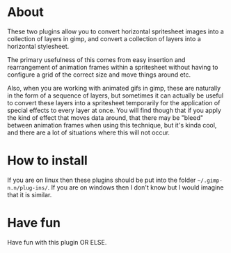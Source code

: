 # About
These two plugins allow you to convert horizontal spritesheet images into a
collection of layers in gimp, and convert a collection of layers into a
horizontal stylesheet.

The primary usefulness of this comes from easy insertion and rearrangement of
animation frames within a spritesheet without having to configure a grid of the
correct size and move things around etc.

Also, when you are working with animated gifs in gimp, these are naturally in
the form of a sequence of layers, but sometimes it can actually be useful to
convert these layers into a spritesheet temporarily for the application of
special effects to every layer at once. You will find though that if you apply
the kind of effect that moves data around, that there may be "bleed" between
animation frames when using this technique, but it's kinda cool, and there are
a lot of situations where this will not occur.

# How to install
If you are on linux then these plugins should be put into the folder
`~/.gimp-n.n/plug-ins/`. If you are on windows then I don't know but I would
imagine that it is similar.

# Have fun
Have fun with this plugin OR ELSE.
